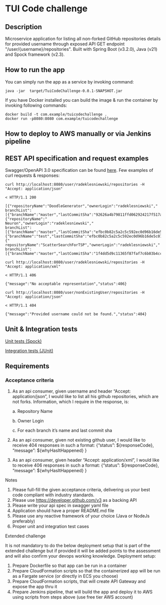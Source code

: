 # TUI Code challenge

## Description

Microservice application for listing all non-forked GitHub repositories details for provided username
through exposed API GET endpoint "/user/{username}/repositories". Built with Spring Boot (v3.2.0), Java (v21) and Spock
framework (v2.3).

## How to run the app

You can simply run the app as a service by invoking command:

```console
java -jar  target/TuiCodeChallenge-0.0.1-SNAPSHOT.jar
```

If you have Docker installed you can build the image & run the container by invoking following commands:

```console
docker build -t com.example/tuicodechallenge .
docker run -p8080:8080 com.example/tuicodechallenge
```

## How to deploy to AWS manually or via Jenkins pipeline

[//]: # (TODO)

## REST API specification and request examples

Swagger/OpenAPI 3.0 specification can be
found [here](https://github.com/radeklesniewski/TuiCodeChallenge/blob/b954e0e255c3d3549fa5d34e1b784f285469853d/api_spec.yaml).
Few examples of curl requests & responses:

```console
curl http://localhost:8080/user/radeklesniewski/repositories -H "Accept: application/json"

< HTTP/1.1 200

[{"repositoryName":"DoodleGenerator","ownerLogin":"radeklesniewski","
branchList":[{"branchName":"master","lastCommitSha":"92626a4b79811ffd062924217f517ae261476199"}]},{"repositoryName":"
Neuron","ownerLogin":"radeklesniewski","
branchList":[{"branchName":"master","lastCommitSha":"efbc0b82c5a2c5c592ec0d96b16de5c07631a9a1"},{"branchName":"test","lastCommitSha":"efbc0b82c5a2c5c592ec0d96b16de5c07631a9a1"}]},{"
repositoryName":"ScatterSearchForTSP","ownerLogin":"radeklesniewski","
branchList":[{"branchName":"master","lastCommitSha":"1f4dd5d9c11365f87faf7c6b03b4ccfd5686e690"}]}]
```

```console
curl http://localhost:8080/user/radeklesniewski/repositories -H "Accept: application/xml"

< HTTP/1.1 406

{"message":"No acceptable representation","status":406}
```

```console
curl http://localhost:8080/user/nonExistingUser/repositories -H "Accept: application/json"

< HTTP/1.1 404

{"message":"Provided username could not be found.","status":404}
```
## Unit & Integration tests

[Unit tests (Spock)](https://github.com/radeklesniewski/TuiCodeChallenge/blob/33dbbf21745bce83e32fff5f46e10738f618329f/src/test/groovy/com/example/tuicodechallenge)

[Integration tests (JUnit)](https://github.com/radeklesniewski/TuiCodeChallenge/blob/33dbbf21745bce83e32fff5f46e10738f618329f/src/test/java/com/example/tuicodechallenge)

## Requirements

### Acceptance criteria

1. As an api consumer, given username and header “Accept: application/json”, I would
   like to list all his github repositories, which are not forks. Information, which I require
   in the response, is:

   a. Repository Name

   b. Owner Login

   c. For each branch it’s name and last commit sha

2. As an api consumer, given not existing github user, I would like to receive 404
   responses in such a format:
   {“status”: ${responseCode}, “message”: ${whyHasItHappened} }

3. As an api consumer, given header “Accept: application/xml”, I would like to
   receive 406 responses in such a format:
   {“status”: ${responseCode}, “message”: ${whyHasItHappened} }

Notes

1. Please full-fill the given acceptance criteria, delivering us your best code compliant
   with industry standards.
2. Please use https://developer.github.com/v3 as a backing API
3. Please write your api spec in swagger yaml file
4. Application should have a proper README.md file
5. Please use any reactive framework of your choice (Java or NodeJs preferably)
6. Proper unit and integration test cases

Extended challenge

It is not mandatory to do the below deployment setup that is part of the extended challenge
but if provided it will be added points to the assessment and will also confirm your devops
working knowledge.
Deployment setup:

1. Prepare Dockerfile so that app can be run in a container
2. Prepare CloudFormation scripts so that the containerized app will be run as a Fargate service (or directly in ECS you
   choose)
3. Prepare CloudFormation scripts, that will create API Gateway and
   expose the app thru it
4. Prepare Jenkins pipeline, that will build the app and deploy it to AWS using scripts
   from steps above (use free tier AWS account)